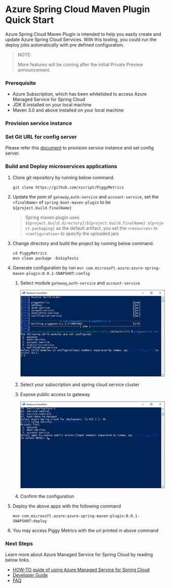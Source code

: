 # Azure Spring Cloud Maven Plugin Quick Start

Azure Spring Cloud Maven Plugin is intended to help you easily create and update Azure Spring Cloud Services.
 With this tooling, you could run the deploy jobs automatically with pre defined configuration.

> NOTE:
>
> More features will be coming after the initial Private Preview announcement.

### Prerequisite

- Azure Subscription, which has been whitelisted to access Azure Managed Service for Spring Cloud
- JDK 8 installed on your local machine
- Maven 3.0 and above installed on your local machine


### Provision service instance
### Set Git URL for config server
Please refer this [document](https://github.com/Azure/azure-managed-service-for-spring-cloud-docs#provision-service-instance) to provision service instance and set config server. 

### Build and Deploy microservices applications

1. Clone git repository by running below command.
    ```
    git clone https://github.com/xscript/PiggyMetrics
    ```
    
1. Update the pom of `gateway`,`auth-service` and `account-service`, set the `<finalName>` of `spring-boot-maven-plugin` to be `${project.build.finalName}` 
    > Spring maven plugin uses `${project.build.directory}/${project.build.finalName}.${project.packaging}` as the default artifact, you set the `<resources>` in `<configuration>` to specify the uploaded jars
  
1. Change directory and build the project by running below command.
    ```
    cd PiggyMetrics
    mvn clean package -DskipTests
    ```

1. Generate configuration by run `mvn com.microsoft.azure:azure-spring-maven-plugin:0.0.1-SNAPSHOT:config`

    1. Select module `gateway`,`auth-service` and `account-service`

        ![](img\SelectChildModules.png)

    1. Select your subscription and spring cloud service cluster

    1. Expose public access to gateway

        ![](img\ExposePublicAccess.png)
    
    1. Confirm the configuration

1. Deploy the above apps with the following command

    ``` 
    mvn com.microsoft.azure:azure-spring-maven-plugin:0.0.1-SNAPSHOT:deploy
    ```
    
1. You may access Piggy Metrics with the url printed in above command

### Next Steps

Learn more about Azure Managed Service for Spring Cloud by reading below links.
- [HOW-TO guide of using Azure Managed Service for Spring Cloud](./docs/how-to.md)
- [Developer Guide](./docs/dev-guide.md)
- [FAQ](./docs/faq.md)